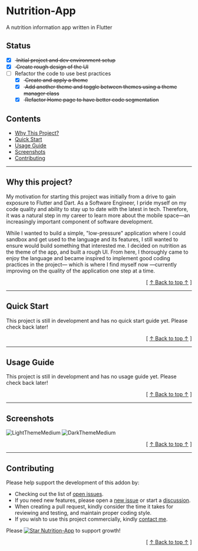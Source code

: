 # Nutrition-App
A nutrition information app written in Flutter

## Status
- [x] <strike> Initial project and dev environment setup </strike>
- [x] <strike> Create rough design of the UI </strike>
- [ ] Refactor the code to use best practices
  - [x] <strike> Create and apply a theme </strike>
  - [x] <strike> Add another theme and toggle between themes using a theme manager class </strike>
  - [x] <strike> Refactor Home page to have better code segmentation </strike>

## Contents
* [Why This Project?](#why-this-project)
* [Quick Start](#quick-start)
* [Usage Guide](#usage-guide)
* [Screenshots](#screenshots)
* [Contributing](#contributing)

---

## Why this project?
My motivation for starting this project was initially from a drive to gain exposure to Flutter and Dart. As a Software Engineer, I pride myself on my code quality and ability to stay up to date with the latest in tech. Therefore, it was a natural step in my career to learn more about the mobile space—an increasingly important component of software development. 

While I wanted to build a simple, "low-pressure" application where I could sandbox and get used to the language and its features, I still wanted to ensure would build something that interested me. I decided on nutrition as the theme of the app, and built a rough UI. From here, I thoroughly came to enjoy the language and became inspired to implement good coding practices in the project— which is where I find myself now —currently improving on the quality of the application one step at a time. 

<div align="right">[ <a href="#contents">↑ Back to top ↑</a> ]</div>

---

## Quick Start
This project is still in development and has no quick start guide yet. Please check back later!

<div align="right">[ <a href="#contents">↑ Back to top ↑</a> ]</div>

---

## Usage Guide
This project is still in development and has no usage guide yet. Please check back later!

<div align="right">[ <a href="#contents">↑ Back to top ↑</a> ]</div>

---

## Screenshots
![LightThemeMedium](https://github.com/DillonWall/Nutrition-App/assets/49173127/c61942b7-eb3d-49e5-99bb-bc0338a738d2)
![DarkThemeMedium](https://github.com/DillonWall/Nutrition-App/assets/49173127/853f090f-034a-44f5-852f-e3951b157eb8)


<div align="right">[ <a href="#contents">↑ Back to top ↑</a> ]</div>

---

## Contributing
Please help support the development of this addon by:
* Checking out the list of [open issues](https://github.com/DillonWall/Nutrition-App/issues?q=is%3Aissue+is%3Aopen+).
* If you need new features, please open a [new issue](https://github.com/DillonWall/Nutrition-App/issues) or start a [discussion](https://github.com/DillonWall/Nutrition-App/discussions).
* When creating a pull request, kindly consider the time it takes for reviewing and testing, and maintain proper coding style.
* If you wish to use this project commercially, kindly [contact me](https://github.com/DillonWall). 

Please [![Star Nutrition-App](https://img.shields.io/github/stars/DillonWall/Nutrition-App.svg?style=social&label=Star%20Nutrition-App)](https://github.com/DillonWall/Nutrition-App/) to support growth!

<div align="right">[ <a href="#contents">↑ Back to top ↑</a> ]</div>
